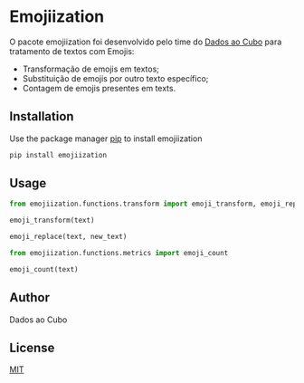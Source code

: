 # Emojiization

O pacote emojiization foi desenvolvido pelo time do [Dados ao Cubo](https://www.dadosaocubo.com/) para tratamento de textos com Emojis:
- Transformação de emojis em textos;
- Substituição de emojis por outro texto específico;
- Contagem de emojis presentes em texts.

## Installation

Use the package manager [pip](https://pip.pypa.io/en/stable/) to install emojiization

```bash
pip install emojiization
```

## Usage

```python
from emojiization.functions.transform import emoji_transform, emoji_replace

emoji_transform(text)

emoji_replace(text, new_text)
```

```python
from emojiization.functions.metrics import emoji_count

emoji_count(text)
```
## Author
Dados ao Cubo

## License
[MIT](https://choosealicense.com/licenses/mit/)